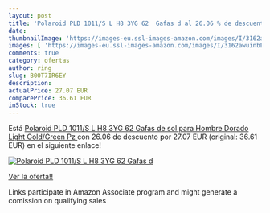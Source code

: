 ```yaml
---
layout: post
title: 'Polaroid PLD 1011/S L H8 3YG 62  Gafas d al 26.06 % de descuento'
date: 
thumbnailImage: 'https://images-eu.ssl-images-amazon.com/images/I/3162awuinbL._SL200_.jpg'
images: [ 'https://images-eu.ssl-images-amazon.com/images/I/3162awuinbL._SL200_.jpg' ]
comments: true
category: ofertas
author: ring
slug: B00T7IR6EY
description:
actualPrice: 27.07 EUR
comparePrice: 36.61 EUR
inStock: true
---
```


Está [Polaroid PLD 1011/S L H8 3YG 62  Gafas de sol para Hombre  Dorado  Light Gold/Green Pz  ](https://www.amazon.es/dp/B00T7IR6EY/?tag=tolees-21) con 26.06 de descuento por 27.07 EUR (original: 36.61 EUR) en el siguiente enlace!

[![Polaroid PLD 1011/S L H8 3YG 62  Gafas d](https://images-eu.ssl-images-amazon.com/images/I/3162awuinbL._SL200_.jpg)](https://www.amazon.es/dp/B00T7IR6EY/?tag=tolees-21)

[Ver la oferta!!](https://www.amazon.es/dp/B00T7IR6EY/?tag=tolees-21)

Links participate in Amazon Associate program and might generate a comission on qualifying sales


